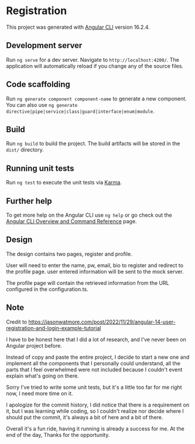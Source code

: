 # Registration

This project was generated with [Angular CLI](https://github.com/angular/angular-cli) version 16.2.4.

## Development server

Run `ng serve` for a dev server. Navigate to `http://localhost:4200/`. The application will automatically reload if you change any of the source files.

## Code scaffolding

Run `ng generate component component-name` to generate a new component. You can also use `ng generate directive|pipe|service|class|guard|interface|enum|module`.

## Build

Run `ng build` to build the project. The build artifacts will be stored in the `dist/` directory.

## Running unit tests

Run `ng test` to execute the unit tests via [Karma](https://karma-runner.github.io).

## Further help

To get more help on the Angular CLI use `ng help` or go check out the [Angular CLI Overview and Command Reference](https://angular.io/cli) page.


## Design

The design contains two pages, register and profile. 

User will need to enter the name, pw, email, bio to register and redirect to the profile page. user entered information will be sent to the mock server.

The profile page will contain the retrieved information from the URL configured in the configuration.ts.


## Note

Credit to https://jasonwatmore.com/post/2022/11/29/angular-14-user-registration-and-login-example-tutorial

I have to be honest here that I did a lot of research, and I've never been on Angular project before. 

Instead of copy and paste the entire project, I decide to start a new one and implement all the components that I personally could understand, all the parts that I feel overwhelmed were not included because I couldn't event explain what's going on there.

Sorry I've tried to write some unit tests, but it's a little too far for me right now, I need more time on it.

I apologize for the commit history, I did notice that there is a requirement on it, but I was learning while coding, so I couldn't realize nor decide where I should put the commit, it's always a bit of here and a bit of there.

Overall it's a fun ride, having it running is already a success for me. At the end of the day, Thanks for the opportunity.
